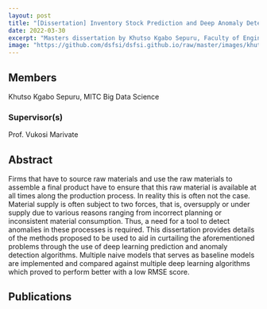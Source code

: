 ```yaml
---
layout: post
title: "[Dissertation] Inventory Stock Prediction and Deep Anomaly Detection"
date: 2022-03-30
excerpt: "Masters dissertation by Khutso Kgabo Sepuru, Faculty of Engineering, Built Environment and Information Technology University of Pretoria, Pretoria"
image: "https://github.com/dsfsi/dsfsi.github.io/raw/master/images/khutso.png"
---
```

## Members
Khutso Kgabo Sepuru, MITC Big Data Science
### Supervisor(s)
Prof. Vukosi Marivate
## Abstract
Firms that have to source raw materials and use the raw materials to assemble a final product have to ensure that this raw material is available at all times along the production process. In reality this is often not the case. Material supply is often subject to two forces, that is, oversupply or under supply due to various reasons ranging from incorrect planning or inconsistent material consumption. Thus, a need for a tool to detect anomalies in these processes is required. This dissertation provides details of the methods proposed to be used to aid in curtailing the aforementioned problems through the use of deep learning prediction and anomaly detection algorithms. Multiple naive
models that serves as baseline models are implemented and compared against multiple deep learning algorithms which proved to perform better with a low RMSE score.
## Publications

